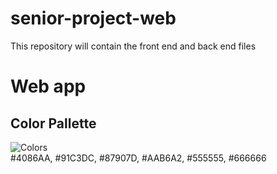 # senior-project-web
This repository will contain the front end and back end files

# Web app

## Color Pallette
![Colors](https://github.com/spetsing/senior-project-web/tree/develop/images/colors.png)  
#4086AA, #91C3DC, #87907D, #AAB6A2, #555555, #666666